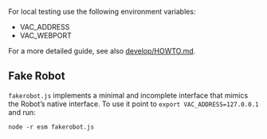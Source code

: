 For local testing use the following environment variables:

* VAC_ADDRESS
* VAC_WEBPORT

For a more detailed guide, see also [develop/HOWTO.md](develop/HOWTO.md).

## Fake Robot

`fakerobot.js` implements a minimal and incomplete interface that mimics the
Robot’s native interface. To use it point to `export VAC_ADDRESS=127.0.0.1`
and run:

    node -r esm fakerobot.js